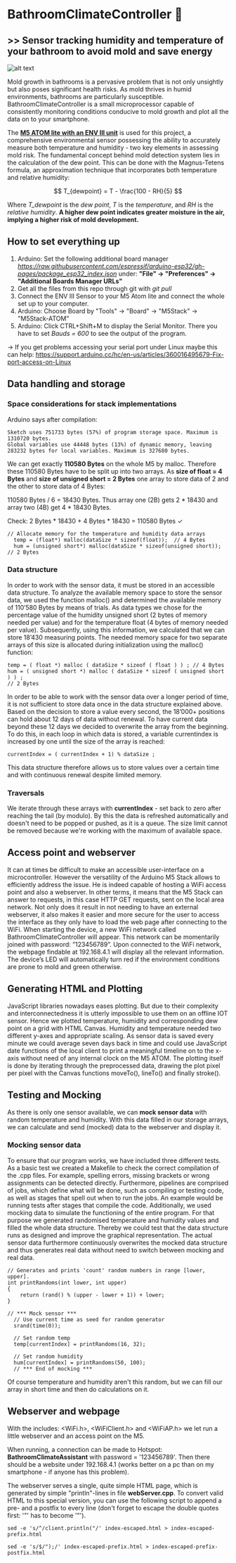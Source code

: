 # BathroomClimateController 🛁 #

## >> Sensor tracking humidity and temperature of your bathroom to avoid mold and save energy ##

![alt text](https://github.com/oliolioli/BathroomClimateController/blob/main/titleImage.png)

Mold growth in bathrooms is a pervasive problem that is not only unsightly but also poses significant health risks. As mold thrives in humid environments, bathrooms are particularly
susceptible. BathroomClimateController is a small microprocessor capable of consistently monitoring conditions conducive to mold growth and plot all the data on to your smartphone.

The [**M5 ATOM lite with an ENV III unit**](https://shop.m5stack.com/collections/m5-sensor/products/env-iii-unit-with-temperature-humidity-air-pressure-sensor-sht30-qmp6988) is used for this project, a comprehensive environmental sensor possessing the ability to accurately measure both temperature and humidity - two
key elements in assessing mold risk. The fundamental concept behind mold detection system lies in the calculation of the dew point. This can be done with the Magnus-Tetens formula, an approximation technique
that incorporates both temperature and relative humidity:

$$ T_{dewpoint} = T - \frac{100 - RH}{5} $$

Where *T_dewpoint* is the *dew point*, *T* is the *temperature*, and *RH* is the *relative humidity*. **A higher dew point indicates greater moisture in the air, implying a higher risk of mold development.**


## How to set everything up ##

1. Arduino: Set the following additional board manager _https://raw.githubusercontent.com/espressif/arduino-esp32/gh-pages/package_esp32_index.json_ under: **"File" → "Preferences" → "Additional Boards Manager URLs"** 
2. Get all the files from this repo through git with _git pull_
3. Connect the ENV III Sensor to your M5 Atom lite and connect the whole set up to your computer.
4. Arduino: Choose Board by "Tools" → "Board" → "M5Stack" → "M5Stack-ATOM"
5. Arduino: Click CTRL+Shift+M to display the Serial Monitor. There you have to set *Bauds = 600* to see the output of the program.

&rarr; If you get problems accessing your serial port under Linux maybe this can help: https://support.arduino.cc/hc/en-us/articles/360016495679-Fix-port-access-on-Linux


## Data handling and storage ##

### Space considerations for stack implementations ###
Arduino says after compilation:

```
Sketch uses 751733 bytes (57%) of program storage space. Maximum is 1310720 bytes.
Global variables use 44448 bytes (13%) of dynamic memory, leaving 283232 bytes for local variables. Maximum is 327680 bytes.
```

We can get exactly **110580 Bytes** on the whole M5 by malloc. Therefore these 110580 Bytes have to be split up into two arrays. As **size of float = 4 Bytes** and **size of unsigned short = 2 Bytes** one array to store data of 2 and the other to store data of 4 Bytes:

110580 Bytes / 6 = 18430 Bytes. Thus array one (2B) gets 2 * 18430 and array two (4B) get 4 * 18430 Bytes. 

Check: 2 Bytes * 18430 + 4 Bytes * 18430 = 110580 Bytes ✓

```
// Allocate memory for the temperature and humidity data arrays
  temp = (float*) malloc(dataSize * sizeof(float));  // 4 Bytes
  hum = (unsigned short*) malloc(dataSize * sizeof(unsigned short));  // 2 Bytes
```

### Data structure ### 

In order to work with the sensor data, it must be stored in an accessible data structure. To analyze the available memory space to store the sensor data, we used the function malloc() and determined the available memory of 110’580 Bytes by means of trials. As data types we chose for the percentage value of the humidity unsigned short (2 bytes of memory needed per value) and for the temperature float (4 bytes of memory needed per value). Subsequently, using this information, we calculated that we can store 18’430 measuring points. The needed memory space for two separate arrays of this size is allocated during initialization using the malloc() function:

```
temp = ( float *) malloc ( dataSize * sizeof ( float ) ) ; // 4 Bytes
hum = ( unsigned short *) malloc ( dataSize * sizeof ( unsigned short ) ) ;
// 2 Bytes
```

In order to be able to work with the sensor data over a longer period of time, it is not sufficient to store data once in the data structure explained above. Based on the decision to store a value
every second, the 18’000+ positions can hold about 12 days of data without renewal. To have current data beyond these 12 days we decided to overwrite the array from the beginning. To do this, in each loop in which data is stored, a variable currentindex is increased by one until
the size of the array is reached:

```
currentIndex = ( currentIndex + 1) % dataSize ;
```

This data structure therefore allows us to store values over a certain time and with continuous renewal despite limited memory.

### Traversals ###
We iterate through these arrays with **currentIndex** - set back to zero after reaching the tail (by modulo). By this the data is refreshed automatically and doesn't need to be popped or pushed, as it is a queue. The size limit cannot be removed because we're working with the maximum of available space.


## Access point and webserver ##
It can at times be difficult to make an accessible user-interface on a microcontroller. However the versatility of the Arduino M5 Stack allows to efficiently address the issue. He is indeed capable of hosting a WiFi access point and also a webserver. In other terms, it means that the M5 Stack can answer to requests, in this case HTTP GET requests, sent on the local area network. Not only does it result in not needing to have an external webserver, it also makes it easier and more secure for the user to access the interface as they only have to load the web page after connecting to the WiFi. When starting the device, a new WiFi network called BathroomClimateController will appear. This network can be momentarily joined with password: ”123456789”. Upon connected to the WiFi network, the webpage findable at 192.168.4.1 will display all the relevant information. The device’s LED will automatically turn red if the environment conditions are prone to mold and green otherwise.


## Generating HTML and Plotting ##
JavaScript libraries nowadays eases plotting. But due to their complexity and interconnectedness it is utterly impossible to use them on an offline IOT sensor. Hence we plotted temperature, humidity and corresponding dew point on a grid with HTML Canvas. Humidity and temperature needed two different y-axes and appropriate scaling. As sensor data is saved every minute we could average seven days back in time and could use JavaScript date functions of the local client to print a meaningful timeline on to the x-axis without need of any internal clock on the M5 ATOM. The plotting itself is done by iterating through the preprocessed data, drawing the plot pixel per pixel with the Canvas functions moveTo(), lineTo() and finally stroke().


## Testing and Mocking ##
As there is only one sensor available, we can **mock sensor data** with random temperature and humidity. With this data filled in our storage arrays, we can calculate and send (mocked) data to the webserver and display it.

### Mocking sensor data ###

To ensure that our program works, we have included three different tests. As a basic test we created a Makefile to check the correct compilation of the .cpp files. For example, spelling errors, missing brackets or wrong assignments can be detected directly. Furthermore, pipelines are comprised of jobs, which define what will be done, such as compiling or testing code, as well as stages that spell out when to run the jobs. An example would be running tests after stages that compile the code. Additionally, we used mocking data to simulate the functioning of the entire program. For that purpose we generated randomised temperature and humidity values and filled the whole data structure. Thereby we could test that the data structure runs as designed and improve the graphical representation. The actual sensor data furthermore continuously overwrites the mocked data structure and thus generates real data without need to switch between mocking and real data.

```
// Generates and prints 'count' random numbers in range [lower, upper].
int printRandoms(int lower, int upper)
{
    return (rand() % (upper - lower + 1)) + lower;
}
```

```
// *** Mock sensor ***
  // Use current time as seed for random generator
  srand(time(0));
  
  // Set random temp
  temp[currentIndex] = printRandoms(16, 32);  

  // Set random humidity
  hum[currentIndex] = printRandoms(50, 100);
  // *** End of mocking ***
```
Of course temperature and humidity aren't this random, but we can fill our array in short time and then do calculations on it.

## Webserver and webpage ##
With the includes: <WiFi.h>, <WiFiClient.h> and <WiFiAP.h> we let run a little webserver and an access point on the M5.

When running, a connection can be made to Hotspot: **BathroomClimateAssistant** with password = '123456789'. Then there should be a website under 192.168.4.1 (works better on a pc than on my smartphone - if anyone has this problem).

The webserver serves a single, quite simple HTML page, which is generated by simple "println"-lines in file **webServer.cpp**. To convert valid HTML to this special version, you can use the following script to append a pre- and a postfix to every line (don't forget to escape the double quotes first: '"' has to become '\"').


```
sed -e 's/^/client.println("/' index-escaped.html > index-escaped-prefix.html

```

```
sed -e 's/$/");/' index-escaped-prefix.html > index-escaped-prefix-postfix.html

```
